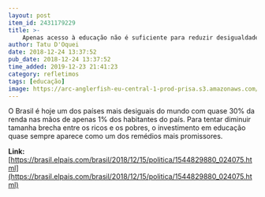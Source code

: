 ```yaml
---
layout: post
item_id: 2431179229
title: >-
    Apenas acesso à educação não é suficiente para reduzir desigualdade no Brasil, diz estudo
author: Tatu D'Oquei
date: 2018-12-24 13:37:52
pub_date: 2018-12-24 13:37:52
time_added: 2019-12-23 21:41:23
category: refletimos
tags: [educação]
image: https://arc-anglerfish-eu-central-1-prod-prisa.s3.amazonaws.com/public/ZSPWJA5MY32KVANSNCEGU7QOYA.jpg
---
```


O Brasil é hoje um dos países mais desiguais do mundo com quase 30% da renda nas mãos de apenas 1% dos habitantes do país. Para tentar diminuir tamanha brecha entre os ricos e os pobres, o investimento em educação quase sempre aparece como um dos remédios mais promissores.

**Link:** [https://brasil.elpais.com/brasil/2018/12/15/politica/1544829880_024075.html](https://brasil.elpais.com/brasil/2018/12/15/politica/1544829880_024075.html)

